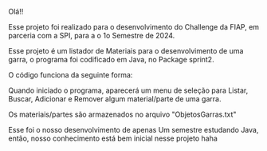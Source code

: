 Olá!!

Esse projeto foi realizado para o desenvolvimento
do Challenge da FIAP, em parceria com a SPI, para
a o 1o Semestre de 2024.

Esse projeto é um listador de Materiais para o
desenvolvimento de uma garra, o programa foi
codificado em Java, no Package sprint2.

O código funciona da seguinte forma:

Quando iniciado o programa, aparecerá um menu de
seleção para Listar, Buscar, Adicionar e Remover
algum material/parte de uma garra.

Os materiais/partes são armazenados no arquivo
"ObjetosGarras.txt"

Esse foi o nosso desenvolvimento de apenas Um semestre
estudando Java, então, nosso conhecimento está bem inicial
nesse projeto haha
